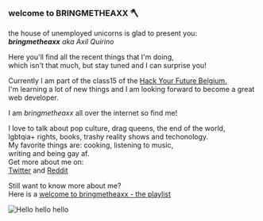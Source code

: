 ### welcome to BRINGMETHEAXX 🪓

the house of unemployed unicorns is glad to present you: <br>
_**bringmetheaxx** aka Áxil Quirino_

Here you'll find all the recent things that I'm doing,<br>
which isn't that much, but stay tuned and I can surprise you!

Currently I am part of the class15 of the [Hack Your Future Belgium.](https://github.com/HackYourFutureBelgium)<br>
I'm learning a lot of new things and I am looking forward to become a great web developer.

I am _bringmetheaxx_ all over the internet so find me! <br>

I love to talk about pop culture, drag queens, the end of the world,<br>
lgbtqia+ rights, books, trashy reality shows and techonology.<br>
My favorite things are: cooking, listening to music,<br>
writing and being gay af. <br>
Get more about me on: <br>
[Twitter](https://twitter.com/bringmetheaxx/) and [Reddit](https://www.reddit.com/user/bmtaxx)

Still want to know more about me?<br>
Here is a [welcome to bringmetheaxx - the playlist](https://music.apple.com/be/playlist/welcome-to-bringmetheaxx/pl.u-6mo4zxWcR26Adp)

![Hello hello hello](https://media.giphy.com/media/zDGU8yBdyjP61aVySi/giphy.gif)
